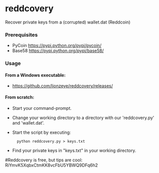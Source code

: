 reddcovery
==========

Recover private keys from a (corrupted) wallet.dat (Reddcoin)

### Prerequisites
- PyCoin https://pypi.python.org/pypi/pycoin/
- Base58 https://pypi.python.org/pypi/base58/

### Usage

#### From a Windows executable:

- https://github.com/lionzeye/reddcovery/releases/

#### From scratch:

- Start your command-prompt.
- Change your working directory to a directory with our 'reddcovery.py' and 'wallet.dat'.
- Start the script by executing: 

		python reddcovery.py > keys.txt

- Find your private keys in "keys.txt" in your working directory.

#Reddcovery is free, but tips are cool: RiYmvK5XqbxCtmKK8vcFbU5YBWQ9DFq6h2

